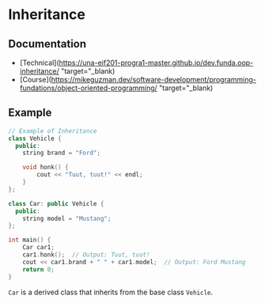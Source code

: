 # Inheritance

## Documentation

- [Technical](https://una-eif201-progra1-master.github.io/dev.funda.oop-inheritance/ "target="_blank)
- [Course](https://mikeguzman.dev/software-development/programming-fundations/object-oriented-programming/ "target="_blank)

## Example

```c++
// Example of Inheritance
class Vehicle {
  public:
    string brand = "Ford";

    void honk() {
        cout << "Tuut, tuut!" << endl;
    }
};

class Car: public Vehicle {
  public:
    string model = "Mustang";
};

int main() {
    Car car1;
    car1.honk();  // Output: Tuut, tuut!
    cout << car1.brand + " " + car1.model;  // Output: Ford Mustang
    return 0;
}

```

`Car` is a derived class that inherits from the base class `Vehicle`.
